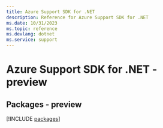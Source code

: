 ```yaml
---
title: Azure Support SDK for .NET
description: Reference for Azure Support SDK for .NET
ms.date: 10/31/2023
ms.topic: reference
ms.devlang: dotnet
ms.service: support
---
```

# Azure Support SDK for .NET - preview
## Packages - preview
[!INCLUDE [packages](support-index.md)]